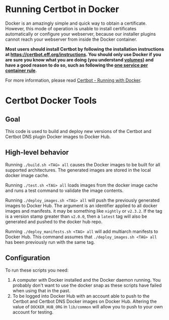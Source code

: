 Running Certbot in Docker 
=========================

Docker is an amazingly simple and quick way to obtain a certificate. However, this mode of operation is unable to install certificates automatically or configure your webserver, because our installer plugins cannot reach your webserver from inside the Docker container.
 
**Most users should install Certbot by following the installation instructions at https://certbot.eff.org/instructions. You should only use Docker if you are sure you know what you are doing (you understand [volumes](https://docs.docker.com/storage/volumes/)) and have a good reason to do so, such as following the [one service per container rule](https://docs.docker.com/config/containers/multi-service_container/).**

For more information, please read [Certbot - Running with Docker](https://certbot.eff.org/docs/install.html#running-with-docker).


Certbot Docker Tools
======================

Goal
----

This code is used to build and deploy new versions of the Certbot and Certbot
DNS plugin Docker images to Docker Hub.

High-level behavior
-------------------

Running `./build.sh <TAG> all` causes the Docker images to be built for all 
supported architectures. The generated images are stored in the local docker image cache.

Running `./test.sh <TAG> all` loads images from the docker image cache
and runs a test command to validate the image contents.

Running `./deploy_images.sh <TAG> all` will push the previously generated images 
to Docker Hub.  The <TAG> argument is an identifier applied to all docker 
images and manifests. it may be something like `nightly` or `v2.3.2`. If 
the tag is a version stamp greater than `v2.0.0`, then a `latest` tag will 
also be generated and pushed to the docker hub repo. 

Running `./deploy_manifests.sh <TAG> all` will add multiarch manifests to 
Docker Hub. This command assumes that `./deploy_images.sh <TAG> all` has
been previously run with the same tag.

Configuration
-------------

To run these scripts you need:

1. A computer with Docker installed and the Docker daemon running. You probably 
don't want to use the docker snap as these scripts have failed when using that 
in the past.
2. To be logged into Docker Hub with an account able to push to the Certbot and 
Certbot DNS Docker images on Docker Hub. Altering the value of `DOCKER_HUB_ORG` 
in `lib/common` will allow you to push to your own account for testing.

